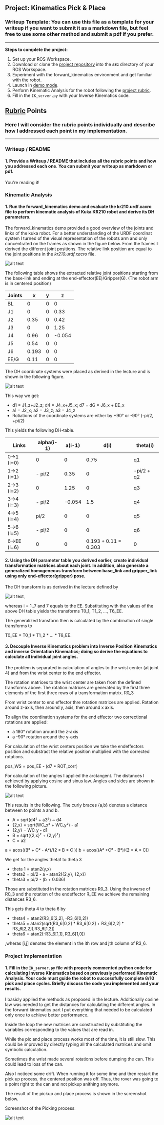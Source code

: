 ## Project: Kinematics Pick & Place
### Writeup Template: You can use this file as a template for your writeup if you want to submit it as a markdown file, but feel free to use some other method and submit a pdf if you prefer.

---


**Steps to complete the project:**  


1. Set up your ROS Workspace.
2. Download or clone the [project repository](https://github.com/udacity/RoboND-Kinematics-Project) into the ***src*** directory of your ROS Workspace.  
3. Experiment with the forward_kinematics environment and get familiar with the robot.
4. Launch in [demo mode](https://classroom.udacity.com/nanodegrees/nd209/parts/7b2fd2d7-e181-401e-977a-6158c77bf816/modules/8855de3f-2897-46c3-a805-628b5ecf045b/lessons/91d017b1-4493-4522-ad52-04a74a01094c/concepts/ae64bb91-e8c4-44c9-adbe-798e8f688193).
5. Perform Kinematic Analysis for the robot following the [project rubric](https://review.udacity.com/#!/rubrics/972/view).
6. Fill in the `IK_server.py` with your Inverse Kinematics code.


[//]: # (Image References)

[image1]: ./misc_images/misc1.png
[image2]: ./misc_images/misc3.png
[image3]: ./misc_images/misc2.png
[Frame_Model]: ./Images/Frame_Model2.png
[DH_coords]: ./Images/DH_coords.png
[DH_transform]: ./Images/DH_transform.png
[angles_WC]: ./Images/angles_WC.png
[Picking]: ./Images/Picking.png


## [Rubric](https://review.udacity.com/#!/rubrics/972/view) Points
### Here I will consider the rubric points individually and describe how I addressed each point in my implementation.  

---
### Writeup / README

#### 1. Provide a Writeup / README that includes all the rubric points and how you addressed each one.  You can submit your writeup as markdown or pdf.  

You're reading it!

### Kinematic Analysis
#### 1. Run the forward_kinematics demo and evaluate the kr210.urdf.xacro file to perform kinematic analysis of Kuka KR210 robot and derive its DH parameters.

The forward_kinematics demo provided a good overview of the joints and links of the kuka robot. For a better understanding of the URDF coordinat system I turned of the visual representation of the robots arm and only concentrated on the frames as shown in the figure below. From the frames I derived the different joint positions. The relative link position are equal to the joint positions in the _kr210.urdf.xacro_ file.

![alt text][Frame_Model]

The following table shows the extracted relative joint positions starting from the base-link and ending at the end-effector(EE)/Gripper(G). (The robot arm is in centered position)

Joints | x | y | z
--- | --- | --- | ---
BL | 0 | 0 | 0
J1 | 0 | 0 | 0.33
J2 | 0.35 | 0 | 0.42
J3 | 0 | 0 | 1.25
J4 | 0.96 | 0 | -0.054
J5 | 0.54 | 0 | 0
J6 | 0.193 | 0 | 0
EE/G | 0.11 | 0 | 0

The DH coordinate systems were placed as derived in the lecture and is shown in the following figure.

![alt text][DH_coords]


This way we get:


 * d1 = J1_z+J2_z; d4 = J4_x+J5_x; d7 = dG = J6_x + EE_x
 * a1 = J2_x; a2 = J3_z; a3 = J4_z
 * Rotiations of the coordinate systems are either by +90° or -90° (-pi/2, +pi/2)


 This yields the following DH-table.

 Links | alpha(i-1) | a(i-1) | d(i) | theta(i)
 --- | --- | --- | --- | ---
 0->1 (i=0)| 0 | 0 | 0.75 | q1
 1->2 (i=1)| - pi/2 | 0.35| 0 | -pi/2 + q2
 2->3 (i=2)| 0 | 1.25 | 0 | q3
 3->4 (i=3)| - pi/2 | -0.054 | 1.5 | q4
 4->5 (i=4)| pi/2| 0 | 0 | q5
 5->6 (i=5)| - pi/2 | 0 | 0 | q6
 6->EE (i=6)| 0 | 0 | 0.193 + 0.11 = 0.303 | 0


#### 2. Using the DH parameter table you derived earlier, create individual transformation matrices about each joint. In addition, also generate a generalized homogeneous transform between base_link and gripper_link using only end-effector(gripper) pose.

The DH transform is as derived in the lecture defined by

![alt text][DH_transform],

whereas i = 1..7 and 7 equals to the EE. Substituting with the values of the above DH table yields the transforms T0_1, T1_2, ..., T6_EE.

The generalized transform then is calculated by the combination of single transforms to

T0_EE = T0_1 * T1_2 * ... * T6_EE.




#### 3. Decouple Inverse Kinematics problem into Inverse Position Kinematics and inverse Orientation Kinematics; doing so derive the equations to calculate all individual joint angles.

The problem is separated in calculation of angles to the wrist center (at joint 4) and from the wrist center to the end effector.

The rotation matrices to the wrist center are taken from the defined transforms above. The rotation matrices are generated by the first three elements of the first three rows of a transformation matrix. R0_3

From wrist center to end effector thre rotation matrices are applied. Rotation around z-axis, then around y, axis, then around x axis.

To align the coordination systems for the end effector two correctional rotations are applied:

* a 180° rotation around the z-axis
* a -90° rotation around the y-axis

For calculation of the wrist centers position we take the endeffectors position and substract the relative position multiplied with the corrected rotations.

pos_WS = pos_EE - (d7 * ROT_corr)

For calculation of the angles I applied the arctangent. The distances I achieved by applying cosine and sinus law. Angles and sides are shown in the following picture.

![alt text][angles_WC]

This results in the following. The curly braces {a,b} denotes a distance between to points a and b.

* A = sqrt(d4² + a3²) ~ d4
* {2,x} = sqrt(WC_x² + WC_y²) - a1
* {2,y} = WC_y - d1  
* B = sqrt({2,x}² + {2,y}²)
* C = a2

a = acos((B² + C² - A²)/(2 * B * C ))
b = acos((A² +C² - B²)/(2 * A * C))

We get for the angles theta1 to theta 3

* theta 1 = atan2(y,x)
* theta2 = pi/2 - a - atan2({2,y}, {2,x})
* theta3 = pi/2 - (b + 0.036)

Those are substituted in the rotation matrices R0_3. Using the inverse of R0_3 and the rotation of the endeffector R_EE we achieve the remaining distances R3_6.

This gets theta 4 to theta 6 by

* theta4 = atan2(R3_6[2,2], -R3_6[0,2])
* theta5 = atan2(sqrt(R3_6[0,2] * R3_6[0,2] + R3_6[2,2] * R3_6[2,2]),R3_6[1,2])
* theta6 = atan2(-R3_6[1,1], R3_6[1,0])

,wheras [i,j] denotes the element in the ith row and jth column of R3_6.



### Project Implementation

#### 1. Fill in the `IK_server.py` file with properly commented python code for calculating Inverse Kinematics based on previously performed Kinematic Analysis. Your code must guide the robot to successfully complete 8/10 pick and place cycles. Briefly discuss the code you implemented and your results.


I basicly applied the methods as proposed in the lecture. Additionally cosine law was needed to get the distances for calculating the different angles.
In the forward kinematics part I put everything that needed to be calculated only once to achieve better performance.

Inside the loop the new matrices are constructed by substituting the variables corresponding to the values that are read in.

While the pic and place process works most of the time, it is still slow. This could be improved by directly typing all the calculated matrices and omit symbolic calculation.

Sometimes the wrist made several rotations before dumping the can. This could lead to loss of the can.

Also I noticed some drift. When running it for some time and then restart the pick up process, the centered position was off. Thus, the rover was going to a point right to the can and not pickup anithing anymore.

The result of the pickup and place process is shown in the screenshot below.


Screenshot of the Picking process:

![alt text][Picking]
